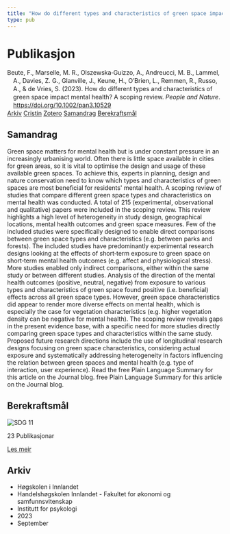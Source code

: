 ```yaml
---
title: "How do different types and characteristics of green space impact mental health? A scoping review"
type: pub
---
```

<h1>Publikasjon</h1>
<article id="csl-bib-container-GL8N4XLQ" class="csl-bib-container">
  <div class="csl-bib-body" style="line-height: 1.35; padding-left: 1em; text-indent:-1em;">
  <div class="csl-entry">Beute, F., Marselle, M. R., Olszewska&#x2010;Guizzo, A., Andreucci, M. B., Lammel, A., Davies, Z. G., Glanville, J., Keune, H., O&#x2019;Brien, L., Remmen, R., Russo, A., &amp; de Vries, S. (2023). How do different types and characteristics of green space impact mental health? A scoping review. <i>People and Nature</i>. <a href="https://doi.org/10.1002/pan3.10529">https://doi.org/10.1002/pan3.10529</a></div>
</div>
  <div class="csl-bib-buttons">
    <a href="#taxonomy-article-GL8N4XLQ" class="csl-bib-button">Arkiv</a>
    <a href="https://app.cristin.no/results/show.jsf?id=2177805" alt="Cristin URL" class="csl-bib-button">Cristin</a>
    <a href="http://zotero.org/groups/5022929/items/GL8N4XLQ" alt="Zotero URL" class="csl-bib-button">Zotero</a>
    <a href="#abstract-article-GL8N4XLQ" class="csl-bib-button">Samandrag</a>
    <a href="#sdg-article-GL8N4XLQ" class="csl-bib-button">Berekraftsmål</a>
  </div>
  <div id="csl-bib-meta-container-GL8N4XLQ"></div>
</article>
<div id="csl-bib-meta-GL8N4XLQ" class="csl-bib-meta">
  <article id="abstract-article-GL8N4XLQ" class="abstract-article">
    <h1>Samandrag</h1>
    Green space matters for mental health but is under constant pressure in an increasingly urbanising world. Often there is little space available in cities for green areas, so it is vital to optimise the design and usage of these available green spaces. To achieve this, experts in planning, design and nature conservation need to know which types and characteristics of green spaces are most beneficial for residents' mental health. A scoping review of studies that compare different green space types and characteristics on mental health was conducted. A total of 215 (experimental, observational and qualitative) papers were included in the scoping review. This review highlights a high level of heterogeneity in study design, geographical locations, mental health outcomes and green space measures. Few of the included studies were specifically designed to enable direct comparisons between green space types and characteristics (e.g. between parks and forests). The included studies have predominantly experimental research designs looking at the effects of short‐term exposure to green space on short‐term mental health outcomes (e.g. affect and physiological stress). More studies enabled only indirect comparisons, either within the same study or between different studies. Analysis of the direction of the mental health outcomes (positive, neutral, negative) from exposure to various types and characteristics of green space found positive (i.e. beneficial) effects across all green space types. However, green space characteristics did appear to render more diverse effects on mental health, which is especially the case for vegetation characteristics (e.g. higher vegetation density can be negative for mental health). The scoping review reveals gaps in the present evidence base, with a specific need for more studies directly comparing green space types and characteristics within the same study. Proposed future research directions include the use of longitudinal research designs focusing on green space characteristics, considering actual exposure and systematically addressing heterogeneity in factors influencing the relation between green spaces and mental health (e.g. type of interaction, user experience). Read the free Plain Language Summary for this article on the Journal blog.
 free Plain Language Summary for this article on the Journal blog.
  </article>
  <article id="sdg-article-GL8N4XLQ" class="sdg-article">
    <h1>Berekraftsmål</h1>
    <div class="sdg-container"><div id="sdg11" class="sdg">
<img src="{{< params subfolder >}}images/sdg/sdg11_no.png" class="image" alt="SDG 11">
<div class="sdg-overlay">
<p class="sdg-publication-count"><span>23</span> Publikasjonar</p>
<p><a href="https://www.fn.no/om-fn/fns-baerekraftsmaal/baerekraftige-byer-og-lokalsamfunn?lang=nno-NO" class="sdg-read-more">Les meir</a></p>
</div>
</div></div>
  </article>
  <article id="taxonomy-article-GL8N4XLQ" class="taxonomy-article">
    <h1>Arkiv</h1>
    <ul>
      <li>Høgskolen i Innlandet</li>
      <li>Handelshøgskolen Innlandet - Fakultet for økonomi og samfunnsvitenskap</li>
      <li>Institutt for psykologi</li>
      <li>2023</li>
      <li>September</li>
    </ul>
  </article>
</div>
